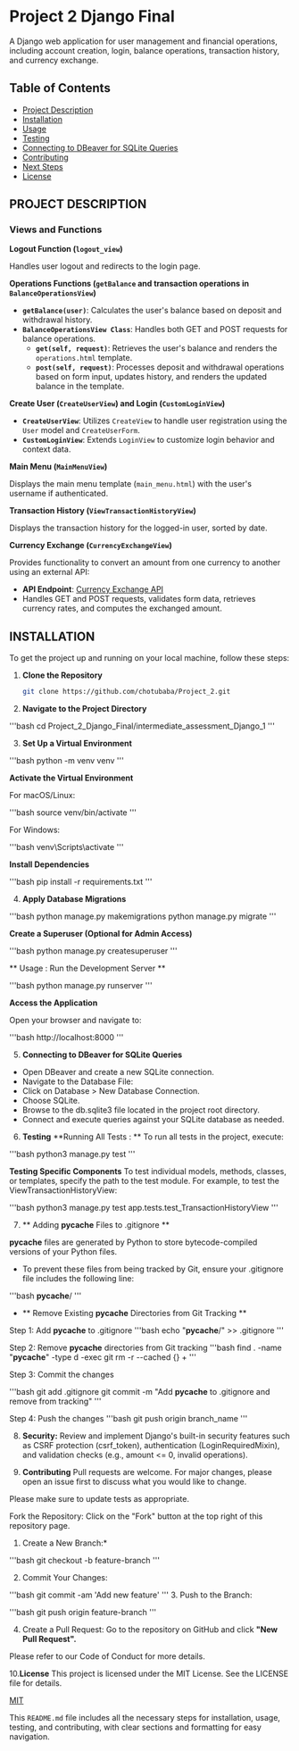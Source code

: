 # Project 2 Django Final

A Django web application for user management and financial operations, including account creation, login, balance operations, transaction history, and currency exchange.

## Table of Contents

- [Project Description](#project-description)
- [Installation](#installation)
- [Usage](#usage)
- [Testing](#testing)
- [Connecting to DBeaver for SQLite Queries](#connecting-to-dbeaver-for-sqlite-queries)
- [Contributing](#contributing)
- [Next Steps](#next-steps)
- [License](#license)

## PROJECT DESCRIPTION

### Views and Functions

**Logout Function (`logout_view`)**

Handles user logout and redirects to the login page.

**Operations Functions (`getBalance` and transaction operations in `BalanceOperationsView`)**

- **`getBalance(user)`**: Calculates the user's balance based on deposit and withdrawal history.
- **`BalanceOperationsView Class`**: Handles both GET and POST requests for balance operations.
  - **`get(self, request)`**: Retrieves the user's balance and renders the `operations.html` template.
  - **`post(self, request)`**: Processes deposit and withdrawal operations based on form input, updates history, and renders the updated balance in the template.

**Create User (`CreateUserView`) and Login (`CustomLoginView`)**

- **`CreateUserView`**: Utilizes `CreateView` to handle user registration using the `User` model and `CreateUserForm`.
- **`CustomLoginView`**: Extends `LoginView` to customize login behavior and context data.

**Main Menu (`MainMenuView`)**

Displays the main menu template (`main_menu.html`) with the user's username if authenticated.

**Transaction History (`ViewTransactionHistoryView`)**

Displays the transaction history for the logged-in user, sorted by date.

**Currency Exchange (`CurrencyExchangeView`)**

Provides functionality to convert an amount from one currency to another using an external API:
- **API Endpoint**: [Currency Exchange API](https://fake-api.apps.berlintech.ai/api/currency_exchange)
- Handles GET and POST requests, validates form data, retrieves currency rates, and computes the exchanged amount.

## INSTALLATION

To get the project up and running on your local machine, follow these steps:

1. **Clone the Repository**

   ```bash
   git clone https://github.com/chotubaba/Project_2.git 
   ```

2. **Navigate to the Project Directory**

'''bash
cd Project_2_Django_Final/intermediate_assessment_Django_1
'''

3. **Set Up a Virtual Environment**

'''bash
python -m venv venv
'''

**Activate the Virtual Environment**

For macOS/Linux:

'''bash
source venv/bin/activate
'''

For Windows:

'''bash
venv\Scripts\activate
'''

**Install Dependencies**

'''bash
pip install -r requirements.txt
'''

4. **Apply Database Migrations**

'''bash
python manage.py makemigrations
python manage.py migrate
'''

**Create a Superuser (Optional for Admin Access)**

'''bash
python manage.py createsuperuser
'''

** Usage : Run the Development Server **

'''bash
python manage.py runserver
'''

**Access the Application**

Open your browser and navigate to:

'''bash
http://localhost:8000
'''

5. **Connecting to DBeaver for SQLite Queries**
- Open DBeaver and create a new SQLite connection.
- Navigate to the Database File:
- Click on Database > New Database Connection.
- Choose SQLite.
- Browse to the db.sqlite3 file located in the project root directory.
- Connect and execute queries against your SQLite database as needed.

6. **Testing**
**Running All Tests : **
To run all tests in the project, execute:

'''bash
python3 manage.py test
'''

**Testing Specific Components**
To test individual models, methods, classes, or templates, specify the path to the test module. For example, to test the ViewTransactionHistoryView:

'''bash
python3 manage.py test app.tests.test_TransactionHistoryView
'''


7. ** Adding __pycache__ Files to .gitignore **

__pycache__ files are generated by Python to store bytecode-compiled versions of your Python files.

- To prevent these files from being tracked by Git, ensure your .gitignore file includes the following line:

'''bash
__pycache__/
'''

- ** Remove Existing __pycache__ Directories from Git Tracking **


Step 1: Add __pycache__ to .gitignore
'''bash
echo "__pycache__/" >> .gitignore
'''

Step 2: Remove __pycache__ directories from Git tracking
'''bash
find . -name "__pycache__" -type d -exec git rm -r --cached {} +
'''

Step 3: Commit the changes

'''bash
git add .gitignore
git commit -m "Add __pycache__ to .gitignore and remove from tracking"
'''

Step 4: Push the changes
'''bash
git push origin branch_name
'''

8. **Security:**
Review and implement Django's built-in security features such as CSRF protection (csrf_token), authentication (LoginRequiredMixin), and validation checks (e.g., amount <= 0, invalid operations).

9. **Contributing**
Pull requests are welcome. For major changes, please open an issue first to discuss what you would like to change.

Please make sure to update tests as appropriate.

Fork the Repository: Click on the "Fork" button at the top right of this repository page.

1. Create a New Branch:*

'''bash
git checkout -b feature-branch
'''

2. Commit Your Changes:

'''bash
git commit -am 'Add new feature'
'''
3. Push to the Branch:

'''bash
git push origin feature-branch
'''

4. Create a Pull Request: Go to the repository on GitHub and click **"New Pull Request".**

Please refer to our Code of Conduct for more details.

10.**License**
This project is licensed under the MIT License. See the LICENSE file for details.

[MIT](https://choosealicense.com/licenses/mit/)

This `README.md` file includes all the necessary steps for installation, usage, testing, and contributing, with clear sections and formatting for easy navigation.
